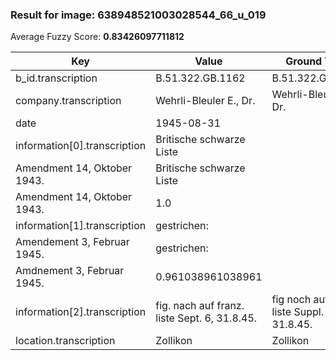 ### Result for image: 638948521003028544_66_u_019
Average Fuzzy Score: **0.83426097711812**
<small>

| Key | Value | Ground Truth | Score |
| --- | --- | --- | --- |
| b_id.transcription | B.51.322.GB.1162 | B.51.322.GB.1162. | 0.9696969696969697 |
| company.transcription | Wehrli-Bleuler E., Dr. | Wehrli-Bleuler E., Dr. | 1.0 |
| date | 1945-08-31 |  | 0.0 |
| information[0].transcription | Britische schwarze Liste
Amendment 14, Oktober 1943. | Britische schwarze Liste
Amendment 14, Oktober 1943. | 1.0 |
| information[1].transcription | gestrichen:
Amendement 3, Februar 1945. | gestrichen:
Amdnement 3, Februar 1945. | 0.961038961038961 |
| information[2].transcription | fig. nach auf franz. liste Sept. 6, 31.8.45. | fig noch auf franz. liste Suppl. 6, 31.8.45. | 0.9090909090909091 |
| location.transcription | Zollikon | Zollikon | 1.0 |

</small>
